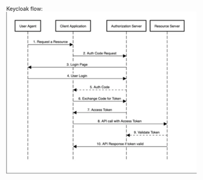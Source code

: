 Keycloak flow:
![Keycloak_flow](https://github.com/ArthurYasak/JavaTheory/raw/main/Keycloak_flow.png)
